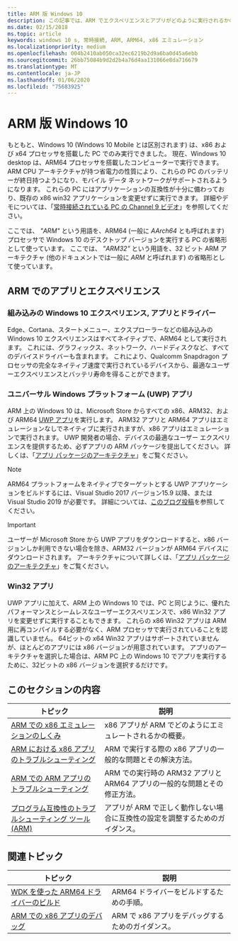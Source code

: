 ```yaml
---
title: ARM 版 Windows 10
description: この記事では、ARM でエクスペリエンスとアプリがどのように実行されるかの概要、どのような制限事項があるか、詳しい情報を参照できる場所について説明します。
ms.date: 02/15/2018
ms.topic: article
keywords: windows 10 s, 常時接続, ARM, ARM64, x86 エミュレーション
ms.localizationpriority: medium
ms.openlocfilehash: 004b2410ab050ca32ec6219b2d9a6ba0d45a6ebb
ms.sourcegitcommit: 26bb75084b9d2d2b4a76d4aa131066e8da716679
ms.translationtype: MT
ms.contentlocale: ja-JP
ms.lasthandoff: 01/06/2020
ms.locfileid: "75683925"
---
```

# <a name="windows-10-on-arm"></a>ARM 版 Windows 10
もともと、Windows 10 (Windows 10 Mobile とは区別されます) は、x86 および x64 プロセッサを搭載した PC でのみ実行できました。 現在、Windows 10 desktop は、ARM64 プロセッサを搭載したコンピューターで実行できます。 ARM CPU アーキテクチャが持つ省電力の性質により、これらの PC のバッテリーが終日持つようになり、モバイル データ ネットワークがサポートされるようになります。 これらの PC にはアプリケーションの互換性が十分に備わっており、既存の x86 win32 アプリケーションを変更せずに実行できます。 詳細やデモについては、「[常時接続されている PC の Channel 9 ビデオ](https://channel9.msdn.com/Events/Build/2017/P4171)」を参照してください。

ここでは、 *"ARM"* という用語を、ARM64 (一般に *AArch64* とも呼ばれます) プロセッサで Windows 10 のデスクトップ バージョンを実行する PC の省略形として使っています。  ここでは、 *"ARM32"* という用語を、32 ビット ARM アーキテクチャ (他のドキュメントでは一般に *ARM* と呼ばれます) の省略形として使っています。

## <a name="apps-and-experiences-on-arm"></a>ARM でのアプリとエクスペリエンス

### <a name="built-in-windows-10-experiences-apps-and-drivers"></a>組み込みの Windows 10 エクスペリエンス, アプリとドライバー
Edge、Cortana、スタートメニュー、エクスプローラーなどの組み込みの Windows 10 エクスペリエンスはすべてネイティブで、ARM64 として実行されます。 これには、グラフィックス、ネットワーク、ハードディスクなど、すべてのデバイスドライバーも含まれます。 これにより、Qualcomm Snapdragon プロセッサの完全なネイティブ速度で実行されているデバイスから、最適なユーザーエクスペリエンスとバッテリ寿命を得ることができます。

### <a name="universal-windows-platform-uwp-apps"></a>ユニバーサル Windows プラットフォーム (UWP) アプリ
ARM 上の Windows 10 は、Microsoft Store からすべての x86、ARM32、および ARM64 [UWP アプリ](../get-started/universal-application-platform-guide.md)を実行します。 ARM32 アプリと ARM64 アプリはエミュレーションなしでネイティブに実行されますが、x86 アプリはエミュレーションで実行されます。 UWP 開発者の場合、デバイスの最適なユーザー エクスペリエンスを提供するため、必ずアプリの ARM パッケージを提出してください。 詳しくは、「[アプリ パッケージのアーキテクチャ](/windows/msix/package/device-architecture)」をご覧ください。

>[!NOTE]
> ARM64 プラットフォームをネイティブでターゲットとする UWP アプリケーションをビルドするには、Visual Studio 2017 バージョン15.9 以降、または Visual Studio 2019 が必要です。 詳細については、[このブログ投稿](https://blogs.windows.com/buildingapps/2018/11/15/official-support-for-windows-10-on-arm-development)を参照してください。


>[!IMPORTANT]
> ユーザーが Microsoft Store から UWP アプリをダウンロードすると、x86 バージョンしか利用できない場合を除き、ARM32 バージョンが ARM64 デバイスにダウンロードされます。 アーキテクチャについて詳しくは、「[アプリ パッケージのアーキテクチャ](/windows/msix/package/device-architecture)」をご覧ください。

### <a name="win32-apps"></a>Win32 アプリ
UWP アプリに加えて、ARM 上の Windows 10 では、PC と同じように、優れたパフォーマンスとシームレスなユーザーエクスペリエンスで、x86 Win32 アプリを変更せずに実行することもできます。 これらの x86 Win32 アプリは ARM 用に再コンパイルする必要がなく、ARM プロセッサで実行されていることを認識していません。 64ビットの x64 Win32 アプリはサポートされていませんが、ほとんどのアプリには x86 バージョンが用意されています。  アプリのアーキテクチャを選択した場合は、ARM PC 上の Windows 10 でアプリを実行するために、32ビットの x86 バージョンを選択するだけです。

## <a name="in-this-section"></a>このセクションの内容
|トピック | 説明 |
|-----|-----|
|[ARM での x86 エミュレーションのしくみ](apps-on-arm-x86-emulation.md)|x86 アプリが ARM でどのようにエミュレートされるかの概要。|
|[ARM における x86 アプリのトラブルシューティング](apps-on-arm-troubleshooting-x86.md)|ARM で実行する際の x86 アプリの一般的な問題とその解決方法。 |
|[ARM での ARM アプリのトラブルシューティング](apps-on-arm-troubleshooting-arm32.md)|ARM での実行時の ARM32 アプリと ARM64 アプリの一般的な問題とその修正方法。 |
|[プログラム互換性のトラブルシューティング ツール (ARM)](apps-on-arm-program-compat-troubleshooter.md)|アプリが ARM で正しく動作しない場合に互換性の設定を調整するためのガイダンス。 |

## <a name="related-topics"></a>関連トピック
|トピック | 説明 |
|-----|-----|
|[WDK を使った ARM64 ドライバーのビルド](https://docs.microsoft.com/windows-hardware/drivers/develop/building-arm64-drivers)|ARM64 ドライバーをビルドするための手順。 |
| [ARM での x86 アプリのデバッグ](https://docs.microsoft.com/windows-hardware/drivers/debugger/debugging-arm64) | ARM で x86 アプリをデバッグするためのガイダンス。 |
